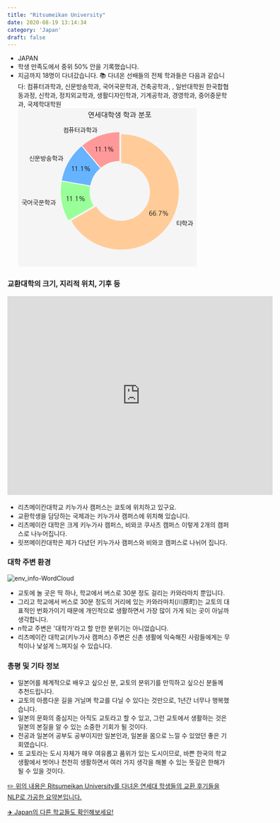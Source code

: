 ```yaml
---
title: "Ritsumeikan University"
date: 2020-08-19 13:14:34
category: 'Japan'
draft: false
---
```



* JAPAN
* 학생 만족도에서 중위 50% 안을 기록했습니다.
* 지금까지 18명이 다녀갔습니다. 
📚 다녀온 선배들의 전체 학과들은 다음과 같습니다: 컴퓨터과학과, 신문방송학과, 국어국문학과, 건축공학과, , 일반대학원 한국합협동과정, 신학과, 정치외교학과, 생활디자인학과, 기계공학과, 경영학과, 중어중문학과, 국제학대학원
![department-info](../plots/JP000024.png)
### 교환대학의 크기, 지리적 위치, 기후 등
<iframe
width="600"
height="450"
frameborder="0" style="border:0"
src="https://www.google.com/maps/embed/v1/place?key=AIzaSyC9e1AME-pVmWC4hBpFdu5S4dKzyepa3HQ&q=Ritsumeikan+University&center=35.0325561,135.7233044&zoom=14" allowfullscreen>
</iframe>

* 리츠메이칸대학교 키누가사 캠퍼스는 쿄토에 위치하고 있구요.
* 교환학생을 담당하는 국제과는 키누가사 캠퍼스에 위치해 있습니다.
* 리츠메이칸 대학은 크게 키누가사 캠퍼스, 비와코 쿠사츠 캠퍼스 이렇게 2개의 캠퍼스로 나누어집니다.
* 릿쯔메이칸대학은 제가 다녔던 키누가사 캠퍼스와 비와코 캠퍼스로 나뉘어 집니다.


### 대학 주변 환경

![env_info-WordCloud](../univ_wordclouds_okt/env_info/JP000024_env_info_okt.png)

* 교토에 놀 곳은 딱 하나, 학교에서 버스로 30분 정도 걸리는 카와라마치 뿐입니다.
* 그리고 학교에서 버스로 30분 정도의 거리에 있는 카와라마치(川原町)는 교토의 대표적인 번화가이기 때문에 개인적으로 생활하면서 가장 많이 가게 되는 곳이 아닐까 생각합니다.
* n학교 주변은 '대학가'라고 할 만한 분위기는 아니었습니다.
* 리츠메이칸 대학교(키누가사 캠퍼스) 주변은 신촌 생활에 익숙해진 사람들에게는 무척이나 낯설게 느껴지실 수 있습니다.


### 총평 및 기타 정보 
* 일본어를 체계적으로 배우고 싶으신 분, 교토의 분위기를 만끽하고 싶으신 분들께 추천드립니다.
* 교토의 아름다운 길을 거닐며 학교를 다닐 수 있다는 것만으로, 1년간 너무나 행복했습니다.
* 일본의 문화의 중심지는 아직도 교토라고 할 수 있고, 그런 교토에서 생활하는 것은 일본의 본질을 알 수 있는 소중한 기회가 될 것이다.
* 전공과 일본어 공부도 공부이지만 일본인과, 일본을 몸으로 느낄 수 있었던 좋은 기회였습니다.
* 또 교토라는 도시 자체가 매우 여유롭고 품위가 있는 도시이므로, 바쁜 한국의 학교 생활에서 벗어나 천천히 생활하면서 여러 가지 생각을 해볼 수 있는 뜻깊은 한해가 될 수 있을 것이다.


[✏️ 위의 내용은 Ritsumeikan University를 다녀온 연세대 학생들의 교환 후기들을 NLP로 가공한 요약본입니다.](http://oia.yonsei.ac.kr/partner/expReport.asp?ucode=JP000024&bgbn=A)

[✈️ Japan의 다른 학교들도 확인해보세요!](https://yonsei-exchange.netlify.app/?category=Japan)
